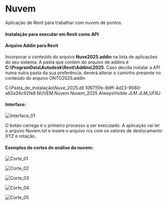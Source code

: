 # Nuvem
Aplicação de Revit para trabalhar com nuvem de pontos.

#### Instalação para executar em Revit como API 
 
#### Arquivo Addin para Revit
Incorporar o conteúdo do arquivo **Nuve2025.addin** na lista de aplicações do seu sistema. A pasta que contém do arquivo de addins é **C:\ProgramData\Autodesk\Revit\Addins\2025**. Caso decida instalar a API numa outra pasta da sua preferência, deverá alterar o caminho presente no conteúdo do arquivo ONTO2025.addin  

<AddIn Type="Command">
	 <Assembly>C:\Pasta_de_instalação\Nuve_2025.dll</Assembly>
	 <AddInId>106715fe-8dff-4d23-9080-a82a34c92fe8</AddInId>
	 <FullClassName>NUVEM.Nuvem</FullClassName>
	 <Text>Nuvem_2025</Text>
  	 <VisibilityMode>AlwaysVisible</VisibilityMode>
	 <VendorId>JLM</VendorId>
	 <VendorDescription>JLM_UFRJ</VendorDescription>
</AddIn>

#### Interface:

![Interface_01](https://github.com/user-attachments/assets/6ce06474-c195-42ec-8615-f94a70ed3c1e)

O botão carrega é o primeiro processo a ser executado. A aplicação vai ler o arquivo Nuvem.txt e insere o arquivo rcs com os valores de deslocamento XYZ e rotação.

#### Exemplos de cortes de análise da nuvem:

![Corte_01](https://github.com/user-attachments/assets/5efe97c8-c359-4208-a2ef-56275f3012ba)

![Corte_02](https://github.com/user-attachments/assets/6ba112f7-1851-46d2-8070-74ff386eeb2a)

![Corte_03](https://github.com/user-attachments/assets/7f114a80-9369-4e9d-b643-d88266f8c26c)

![Corte_04](https://github.com/user-attachments/assets/bcc21723-5d9e-472a-888f-b146f0a1649f)

![Corte_05](https://github.com/user-attachments/assets/810a067e-748b-4d90-9e87-01467aeec966)
